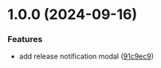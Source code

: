 # 1.0.0 (2024-09-16)


### Features

* add release notification modal ([91c9ec9](https://github.com/ms-dosx86/release-notification/commit/91c9ec9c16d353e93a7fc2446a1ce31856c5433a))
